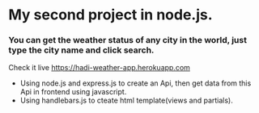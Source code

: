 # My second project in node.js.
### You can get the weather status of any city in the world, just type the city name and click search.

Check it live https://hadi-weather-app.herokuapp.com  

- Using node.js and express.js to create an Api, then get data from this Api in frontend using javascript.  
- Using handlebars.js to cteate html template(views and partials).
